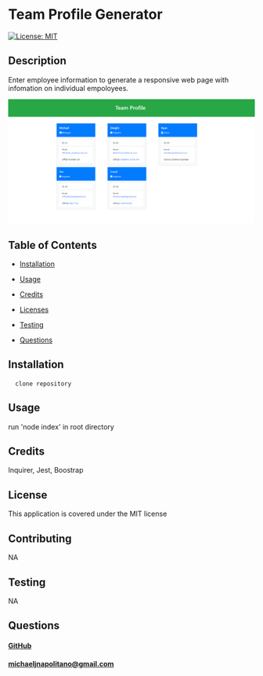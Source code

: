
   # Team Profile Generator
   [![License: MIT](https://img.shields.io/badge/License-MIT-yellow.svg)](https://opensource.org/licenses/MIT)
   
   ## Description 
   Enter employee information to generate a responsive web page with infomation on individual empoloyees.

   <img src="assets\screencapture-file-D-projects-Team-Profile-Generator-dist-index-html-2020-10-10-23_28_46.png">

   ## Table of Contents
  * [Installation](#installation)
    
  * [Usage](#usage)

  * [Credits](#credits)

  * [Licenses](#license)

  * [Testing](#test)

  * [Questions](#questions)
      
   
   ## Installation
      clone repository

   ## Usage 
  run 'node index' in root directory

   ## Credits  
  Inquirer, Jest, Boostrap 
   
   ## License
   This application is covered under the MIT license
         
   
   ## Contributing
  NA
      
   ## Testing
  NA
   
   ## Questions
  #### <a href="https://www.github.com/napo-100">GitHub</a>
  #### michaeljnapolitano@gmail.com
   
 